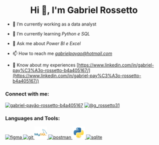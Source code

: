<h1 align="center">Hi 👋, I'm Gabriel Rossetto</h1>

- 🔭 I’m currently working as a data analyst

- 🌱 I’m currently learning *Python e SQL*

- 💬 Ask me about *Power BI e Excel*

- 📫 How to reach me *gabrielpayao@hotmail.com*

- 📄 Know about my experiences [https://www.linkedin.com/in/gabriel-pay%C3%A3o-rossetto-b4a405167/](https://www.linkedin.com/in/gabriel-pay%C3%A3o-rossetto-b4a405167/)

<h3 align="left">Connect with me:</h3>
<p align="left">
<a href="https://linkedin.com/in/gabriel-payão-rossetto-b4a405167" target="blank"><img align="center" src="https://raw.githubusercontent.com/rahuldkjain/github-profile-readme-generator/master/src/images/icons/Social/linked-in-alt.svg" alt="gabriel-payão-rossetto-b4a405167" height="30" width="40" /></a>
<a href="https://instagram.com/@g_rossetto31" target="blank"><img align="center" src="https://raw.githubusercontent.com/rahuldkjain/github-profile-readme-generator/master/src/images/icons/Social/instagram.svg" alt="@g_rossetto31" height="30" width="40" /></a>
</p>

<h3 align="left">Languages and Tools:</h3>
<p align="left"> <a href="https://www.figma.com/" target="_blank" rel="noreferrer"> <img src="https://www.vectorlogo.zone/logos/figma/figma-icon.svg" alt="figma" width="40" height="40"/> </a> <a href="https://git-scm.com/" target="_blank" rel="noreferrer"> <img src="https://www.vectorlogo.zone/logos/git-scm/git-scm-icon.svg" alt="git" width="40" height="40"/> </a> <a href="https://www.mysql.com/" target="_blank" rel="noreferrer"> <img src="https://raw.githubusercontent.com/devicons/devicon/master/icons/mysql/mysql-original-wordmark.svg" alt="mysql" width="40" height="40"/> </a> <a href="https://postman.com" target="_blank" rel="noreferrer"> <img src="https://www.vectorlogo.zone/logos/getpostman/getpostman-icon.svg" alt="postman" width="40" height="40"/> </a> <a href="https://www.python.org" target="_blank" rel="noreferrer"> <img src="https://raw.githubusercontent.com/devicons/devicon/master/icons/python/python-original.svg" alt="python" width="40" height="40"/> </a> <a href="https://www.sqlite.org/" target="_blank" rel="noreferrer"> <img src="https://www.vectorlogo.zone/logos/sqlite/sqlite-icon.svg" alt="sqlite" width="40" height="40"/> </a> </p>
